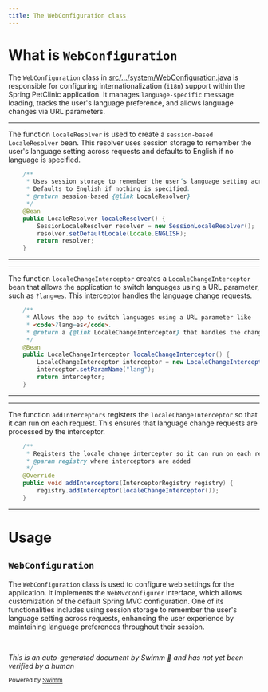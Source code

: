 ```yaml
---
title: The WebConfiguration class
---
```

# What is <SwmToken path="src/main/java/org/springframework/samples/petclinic/system/WebConfiguration.java" pos="25:4:4" line-data="public class WebConfiguration implements WebMvcConfigurer {">`WebConfiguration`</SwmToken>

The <SwmToken path="src/main/java/org/springframework/samples/petclinic/system/WebConfiguration.java" pos="25:4:4" line-data="public class WebConfiguration implements WebMvcConfigurer {">`WebConfiguration`</SwmToken> class in <SwmPath>[src/…/system/WebConfiguration.java](src/main/java/org/springframework/samples/petclinic/system/WebConfiguration.java)</SwmPath> is responsible for configuring internationalization (<SwmToken path="src/main/java/org/springframework/samples/petclinic/system/WebConfiguration.java" pos="8:10:10" line-data="import org.springframework.web.servlet.i18n.LocaleChangeInterceptor;">`i18n`</SwmToken>) support within the Spring PetClinic application. It manages <SwmToken path="src/main/java/org/springframework/samples/petclinic/system/WebConfiguration.java" pos="17:7:9" line-data=" * Handles loading language-specific messages, tracking the user&#39;s language, and allowing">`language-specific`</SwmToken> message loading, tracks the user's language preference, and allows language changes via URL parameters.

<SwmSnippet path="/src/main/java/org/springframework/samples/petclinic/system/WebConfiguration.java" line="27">

---

The function <SwmToken path="src/main/java/org/springframework/samples/petclinic/system/WebConfiguration.java" pos="33:5:5" line-data="	public LocaleResolver localeResolver() {">`localeResolver`</SwmToken> is used to create a <SwmToken path="src/main/java/org/springframework/samples/petclinic/system/WebConfiguration.java" pos="30:6:8" line-data="	 * @return session-based {@link LocaleResolver}">`session-based`</SwmToken> <SwmToken path="src/main/java/org/springframework/samples/petclinic/system/WebConfiguration.java" pos="30:14:14" line-data="	 * @return session-based {@link LocaleResolver}">`LocaleResolver`</SwmToken> bean. This resolver uses session storage to remember the user's language setting across requests and defaults to English if no language is specified.

```java
	/**
	 * Uses session storage to remember the user’s language setting across requests.
	 * Defaults to English if nothing is specified.
	 * @return session-based {@link LocaleResolver}
	 */
	@Bean
	public LocaleResolver localeResolver() {
		SessionLocaleResolver resolver = new SessionLocaleResolver();
		resolver.setDefaultLocale(Locale.ENGLISH);
		return resolver;
	}
```

---

</SwmSnippet>

<SwmSnippet path="/src/main/java/org/springframework/samples/petclinic/system/WebConfiguration.java" line="39">

---

The function <SwmToken path="src/main/java/org/springframework/samples/petclinic/system/WebConfiguration.java" pos="45:5:5" line-data="	public LocaleChangeInterceptor localeChangeInterceptor() {">`localeChangeInterceptor`</SwmToken> creates a <SwmToken path="src/main/java/org/springframework/samples/petclinic/system/WebConfiguration.java" pos="42:12:12" line-data="	 * @return a {@link LocaleChangeInterceptor} that handles the change">`LocaleChangeInterceptor`</SwmToken> bean that allows the application to switch languages using a URL parameter, such as `?`<SwmToken path="src/main/java/org/springframework/samples/petclinic/system/WebConfiguration.java" pos="41:6:6" line-data="	 * &lt;code&gt;?lang=es&lt;/code&gt;.">`lang`</SwmToken>`=`<SwmToken path="src/main/java/org/springframework/samples/petclinic/system/WebConfiguration.java" pos="41:8:8" line-data="	 * &lt;code&gt;?lang=es&lt;/code&gt;.">`es`</SwmToken>. This interceptor handles the language change requests.

```java
	/**
	 * Allows the app to switch languages using a URL parameter like
	 * <code>?lang=es</code>.
	 * @return a {@link LocaleChangeInterceptor} that handles the change
	 */
	@Bean
	public LocaleChangeInterceptor localeChangeInterceptor() {
		LocaleChangeInterceptor interceptor = new LocaleChangeInterceptor();
		interceptor.setParamName("lang");
		return interceptor;
	}
```

---

</SwmSnippet>

<SwmSnippet path="/src/main/java/org/springframework/samples/petclinic/system/WebConfiguration.java" line="51">

---

The function <SwmToken path="src/main/java/org/springframework/samples/petclinic/system/WebConfiguration.java" pos="56:5:5" line-data="	public void addInterceptors(InterceptorRegistry registry) {">`addInterceptors`</SwmToken> registers the <SwmToken path="src/main/java/org/springframework/samples/petclinic/system/WebConfiguration.java" pos="57:5:5" line-data="		registry.addInterceptor(localeChangeInterceptor());">`localeChangeInterceptor`</SwmToken> so that it can run on each request. This ensures that language change requests are processed by the interceptor.

```java
	/**
	 * Registers the locale change interceptor so it can run on each request.
	 * @param registry where interceptors are added
	 */
	@Override
	public void addInterceptors(InterceptorRegistry registry) {
		registry.addInterceptor(localeChangeInterceptor());
	}
```

---

</SwmSnippet>

# Usage

## <SwmToken path="src/main/java/org/springframework/samples/petclinic/system/WebConfiguration.java" pos="25:4:4" line-data="public class WebConfiguration implements WebMvcConfigurer {">`WebConfiguration`</SwmToken>

The <SwmToken path="src/main/java/org/springframework/samples/petclinic/system/WebConfiguration.java" pos="25:4:4" line-data="public class WebConfiguration implements WebMvcConfigurer {">`WebConfiguration`</SwmToken> class is used to configure web settings for the application. It implements the <SwmToken path="src/main/java/org/springframework/samples/petclinic/system/WebConfiguration.java" pos="7:14:14" line-data="import org.springframework.web.servlet.config.annotation.WebMvcConfigurer;">`WebMvcConfigurer`</SwmToken> interface, which allows customization of the default Spring MVC configuration. One of its functionalities includes using session storage to remember the user's language setting across requests, enhancing the user experience by maintaining language preferences throughout their session.

&nbsp;

*This is an auto-generated document by Swimm 🌊 and has not yet been verified by a human*

<SwmMeta version="3.0.0" repo-id="Z2l0aHViJTNBJTNBc3ByaW5nLXBldGNsaW5pYyUzQSUzQXVtYWxpbmdhc3dhbWk=" repo-name="spring-petclinic"><sup>Powered by [Swimm](/)</sup></SwmMeta>
